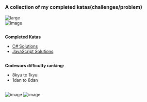  ##
 ### A collection of my completed katas(challenges/problem)

![large](https://user-images.githubusercontent.com/109568289/190880906-1615910f-a15b-4b30-906c-b31105ffecbd.svg) <br>
![image](https://user-images.githubusercontent.com/109568289/190882448-2f2b0b45-733a-45af-9872-e7c71598ca90.png)


## 
<b>Completed Katas</b> <br>
- <a href="https://github.com/jvillad/Codewars/tree/main/CSharp%20Sol">C# Solutions</a> <br>
- <a href="https://github.com/jvillad/Codewars/tree/main/Javascript%20Sol">JavaScript Solutions</a> <br>
 



## 
<b>Codewars difficulty ranking:</b>
- 8kyu to 1kyu
- 1dan to 8dan <br><br>

![image](https://user-images.githubusercontent.com/109568289/190881342-30ea9c86-dace-40cb-8fc2-846f33c90733.png)
![image](https://user-images.githubusercontent.com/109568289/190881338-350a363b-d969-45f5-b526-0d2b68d5d5f7.png)



